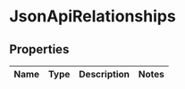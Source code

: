 
# JsonApiRelationships

## Properties
Name | Type | Description | Notes
------------ | ------------- | ------------- | -------------



